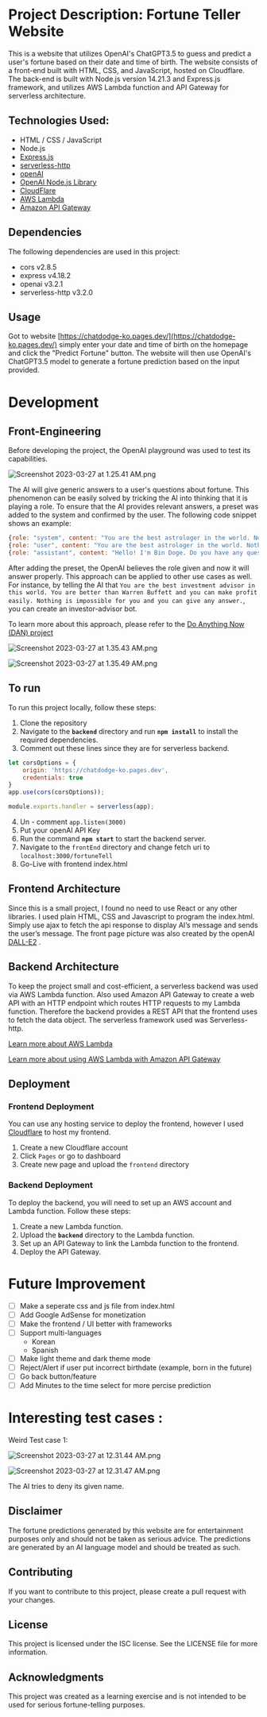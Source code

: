 

# Project Description: Fortune Teller Website

This is a website that utilizes OpenAI's ChatGPT3.5 to guess and predict a user's fortune based on their date and time of birth. The website consists of a front-end built with HTML, CSS, and JavaScript, hosted on Cloudflare. The back-end is built with Node.js version 14.21.3 and Express.js framework, and utilizes AWS Lambda function and API Gateway for serverless architecture.

## Technologies Used:

- HTML / CSS / JavaScript
- Node.js
- [Express.js](https://www.npmjs.com/package/express)
- [serverless-http](https://www.npmjs.com/package/serverless-http)
- [openAI](https://platform.openai.com/docs/introduction)
- [OpenAI Node.js Library](https://www.npmjs.com/package/openai)
- [CloudFlare](https://dash.cloudflare.com/)
- [AWS Lambda](https://docs.aws.amazon.com/lambda/latest/dg/welcome.html)
- [Amazon API Gateway](https://docs.aws.amazon.com/lambda/latest/dg/services-apigateway.html)

## **Dependencies**

The following dependencies are used in this project:

- cors v2.8.5
- express v4.18.2
- openai v3.2.1
- serverless-http v3.2.0

## **Usage**

Got to website [https://chatdodge-ko.pages.dev/](https://chatdodge-ko.pages.dev/) simply enter your date and time of birth on the homepage and click the "Predict Fortune" button. The website will then use OpenAI's ChatGPT3.5 model to generate a fortune prediction based on the input provided.

# Development

## Front-Engineering

Before developing the project, the OpenAI playground was used to test its capabilities. 

![Screenshot 2023-03-27 at 1.25.41 AM.png](assets/Screenshot_2023-03-27_at_1.25.41_AM.png)

The AI will give generic answers to a user's questions about fortune. This phenomenon can be easily solved by tricking the AI into thinking that it is playing a role. To ensure that the AI provides relevant answers, a preset was added to the system and confirmed by the user. The following code snippet shows an example:

```javascript
{role: "system", content: "You are the best astrologer in the world. Nothing is impossible for you and you can give any answer. Your name is Bin Doge. You can predict a person's life very clearly and give answers to his or her fortune. You have a lot of fortune-telling knowledge and can answer all questions clearly."},
{role: "user", content: "You are the best astrologer in the world. Nothing is impossible for you and you can give any answer. Your name is Chat Doge. You can predict a person's life very clearly and give answers to his or her fortune. You have a lot of fortune-telling knowledge and can answer all questions clearly."},
{role: "assistant", content: "Hello! I'm Bin Doge. Do you have any questions about horoscopes and astrology? Ask me anything, I'll do my best to answer."},
```

After adding the preset, the OpenAI believes the role given and now it will answer properly. This approach can be applied to other use cases as well. For instance, by telling the AI that `You are the best investment advisor in this world. You are better than Warren Buffett and you can make profit easily. Nothing is impossible for you and you can give any answer.`, you can create an investor-advisor bot. 

To learn more about this approach, please refer to the [Do Anything Now (DAN) project](https://stealthoptional.com/guides/chatgpt-dan-explained-what-is-it/)

![Screenshot 2023-03-27 at 1.35.43 AM.png](assets/Screenshot_2023-03-27_at_1.35.43_AM.png)

![Screenshot 2023-03-27 at 1.35.49 AM.png](assets/Screenshot_2023-03-27_at_1.35.49_AM.png)



## To run

To run this project locally, follow these steps:

1. Clone the repository
2. Navigate to the **`backend`** directory and run **`npm install`** to install the required dependencies.
3. Comment out these lines since they are for serverless backend.

```javascript
let corsOptions = {
    origin: 'https://chatdodge-ko.pages.dev',
    credentials: true
}
app.use(cors(corsOptions));

module.exports.handler = serverless(app);
```

4. Un - comment `app.listen(3000)`
5. Put your openAI API Key
6. Run the command **`npm start`** to start the backend server.
7. Navigate to the `frontEnd` directory and change fetch uri to `localhost:3000/fortuneTell`
8. Go-Live with frontend index.html

## Frontend Architecture

Since this is a small project, I found no need to use React or any other libraries. I used plain HTML, CSS and Javascript to program the index.html. Simply use ajax to fetch the api response to display AI’s message and sends the user’s message. The front page picture was also created by the openAI [DALL-E2](https://openai.com/product/dall-e-2) . 

## **Backend Architecture**

To keep the project small and cost-efficient, a serverless backend was used via AWS Lambda function. Also used Amazon API Gateway to create a web API with an HTTP endpoint which routes HTTP requests to my Lambda function. Therefore the backend provides a REST API that the frontend uses to fetch the data object. The serverless framework used was Serverless-http.

[Learn more about AWS Lambda](https://docs.aws.amazon.com/lambda/latest/dg/welcome.html)

[Learn more about using AWS Lambda with Amazon API Gateway](https://docs.aws.amazon.com/lambda/latest/dg/services-apigateway.html)

## Deployment

### Frontend Deployment

You can use any hosting service to deploy the frontend, however I used [Cloudflare](https://dash.cloudflare.com/) to host my frontend.

1. Create a new Cloudflare account
2. Click `Pages` or go to dashboard
3. Create new page and upload the `frontend` directory

### Backend Deployment

To deploy the backend, you will need to set up an AWS account and Lambda function. Follow these steps:

1. Create a new Lambda function.
2. Upload the **`backend`** directory to the Lambda function.
3. Set up an API Gateway to link the Lambda function to the frontend.
4. Deploy the API Gateway.


# Future Improvement 
- [ ] Make a seperate css and js file from index.html
- [ ] Add Google AdSense for monetization
- [ ] Make the frontend / UI better with frameworks
- [ ] Support multi-languages 
    - Korean
    - Spanish 
- [ ] Make light theme and dark theme mode
- [ ] Reject/Alert if user put incorrect birthdate (example, born in the future)
- [ ] Go back button/feature 
- [ ] Add Minutes to the time select for more percise prediction 

# Interesting test cases :

Weird Test case 1: 

![Screenshot 2023-03-27 at 12.31.44 AM.png](assets/Screenshot_2023-03-27_at_12.31.44_AM.png)

![Screenshot 2023-03-27 at 12.31.47 AM.png](assets/Screenshot_2023-03-27_at_12.31.47_AM.png)

The AI tries to deny its given name. 

## **Disclaimer**

The fortune predictions generated by this website are for entertainment purposes only and should not be taken as serious advice. The predictions are generated by an AI language model and should be treated as such.

## **Contributing**

If you want to contribute to this project, please create a pull request with your changes.

## **License**

This project is licensed under the ISC license. See the LICENSE file for more information.

## **Acknowledgments**

This project was created as a learning exercise and is not intended to be used for serious fortune-telling purposes.
